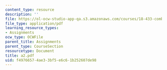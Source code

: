 ```yaml
---
content_type: resource
description: ''
file: https://ol-ocw-studio-app-qa.s3.amazonaws.com/courses/18-433-combinatorial-optimization-fall-2003/f49766574ae33bf5e6c61b252607de98_a2.pdf
file_type: application/pdf
learning_resource_types:
- Assignments
ocw_type: OCWFile
parent_title: Assignments
parent_type: CourseSection
resourcetype: Document
title: a2.pdf
uid: f4976657-4ae3-3bf5-e6c6-1b252607de98
---
```

